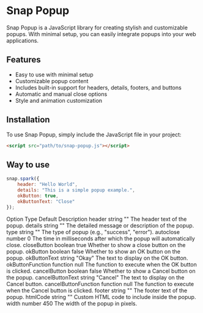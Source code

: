 # Snap Popup

Snap Popup is a JavaScript library for creating stylish and customizable popups. With minimal setup, you can easily integrate popups into your web applications.

## Features

- Easy to use with minimal setup
- Customizable popup content
- Includes built-in support for headers, details, footers, and buttons
- Automatic and manual close options
- Style and animation customization

## Installation

To use Snap Popup, simply include the JavaScript file in your project:

```html
<script src="path/to/snap-popup.js"></script>

```
## Way to use

```javascript
snap.spark({
    header: "Hello World",
    details: "This is a simple popup example.",
    okButton: true,
    okButtonText: "Close"
});

```

Option	Type	Default	Description
header	string	""	The header text of the popup.
details	string	""	The detailed message or description of the popup.
type	string	""	The type of popup (e.g., "success", "error").
autoclose	number	0	The time in milliseconds after which the popup will automatically close.
closeButton	boolean	true	Whether to show a close button on the popup.
okButton	boolean	false	Whether to show an OK button on the popup.
okButtonText	string	"Okay"	The text to display on the OK button.
okButtonFunction	function	null	The function to execute when the OK button is clicked.
cancelButton	boolean	false	Whether to show a Cancel button on the popup.
cancelButtonText	string	"Cancel"	The text to display on the Cancel button.
cancelButtonFunction	function	null	The function to execute when the Cancel button is clicked.
footer	string	""	The footer text of the popup.
htmlCode	string	""	Custom HTML code to include inside the popup.
width	number	450	The width of the popup in pixels.

